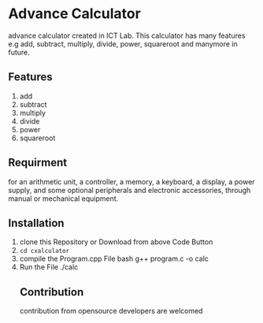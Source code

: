 # Advance Calculator
advance calculator created in ICT Lab. This calculator has many features e.g add, subtract, multiply, divide, power, squareroot and manymore in future.
## Features
1. add
2. subtract
3. multiply
4. divide
5. power
6. squareroot
## Requirment
   for an arithmetic unit, a controller, a memory, a keyboard, a display, a power supply, and some optional peripherals and electronic accessories, through manual or mechanical equipment.
## Installation
1. clone this Repository or Download from above Code Button
2. ``cd cxalculator``
3. compile the Program.cpp File bash g++ program.c -o calc
4. Run the File ./calc
   ## Contribution
   contribution from opensource developers are welcomed
